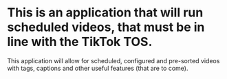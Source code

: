 # This is an application that will run scheduled videos, that must be in line with the TikTok TOS.

This application will allow for scheduled, configured and pre-sorted videos with tags, captions and other useful features (that are to come).
